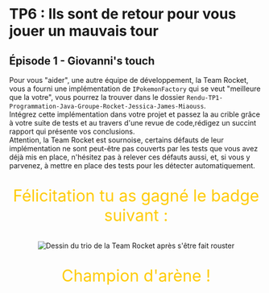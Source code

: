 # TP6 : Ils sont de retour pour vous jouer un mauvais tour

## Épisode 1 - Giovanni's touch

Pour vous "aider", une autre équipe de développement, la Team Rocket, vous a fourni une implémentation de 
`IPokemonFactory` qui se veut "meilleure que la votre", vous pourrez la trouver dans le dossier 
`Rendu-TP1-Programmation-Java-Groupe-Rocket-Jessica-James-Miaouss`.  
Intégrez cette implémentation dans votre projet et passez la au crible grâce à votre suite de tests et au travers d'une 
revue de code,rédigez un succint rapport qui présente vos conclusions.  
Attention, la Team Rocket est sournoise, certains défauts de leur implémentation ne sont peut-être pas couverts par les
tests que vous avez déjà mis en place, n'hésitez pas à relever ces défauts aussi, et, si vous y parvenez, à mettre en 
place des tests pour les détecter automatiquement.

<p align="center" style="color: #ffcb05; font-size: 2rem;">
Félicitation tu as gagné le badge suivant :
</p>
<p align="center">
    <img
        alt="Dessin du trio de la Team Rocket après s'être fait rouster"
        src="images/team_rocket.jpg"
        title="Champion d'arène !"
    />
</p>
<p align="center" style="color: #ffcb05; font-size: 2rem;">
Champion d'arène !
</p>
